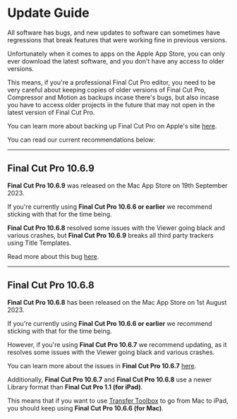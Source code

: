 # Update Guide

All software has bugs, and new updates to software can sometimes have regressions that break features that were working fine in previous versions.

Unfortunately when it comes to apps on the Apple App Store, you can only ever download the latest software, and you don't have any access to older versions.

This means, if you're a professional Final Cut Pro editor, you need to be very careful about keeping copies of older versions of Final Cut Pro, Compressor and Motion as backups incase there's bugs, but also incase you have to access older projects in the future that may not open in the latest version of Final Cut Pro.

You can learn more about backing up Final Cut Pro on Apple's site [here](https://support.apple.com/en-au/HT203010).

You can read our current recommendations below:

---

## Final Cut Pro 10.6.9

**Final Cut Pro 10.6.9** was released on the Mac App Store on 19th September 2023.

If you're currently using **Final Cut Pro 10.6.6 or earlier** we recommend sticking with that for the time being.

**Final Cut Pro 10.6.8** resolved some issues with the Viewer going black and various crashes, but **Final Cut Pro 10.6.9** breaks all third party trackers using Title Templates.

Read more about this bug [here](https://fxfactory.com/news/finalcutpro-10.6.9-skip-the-update/).

---

## Final Cut Pro 10.6.8

**Final Cut Pro 10.6.8** has been released on the Mac App Store on 1st August 2023.

If you're currently using **Final Cut Pro 10.6.6 or earlier** we recommend sticking with that for the time being.

However, if you're using **Final Cut Pro 10.6.7** we recommend updating, as it resolves some issues with the Viewer going black and various crashes.

You can learn more about the issues in **Final Cut Pro 10.6.7** [here](https://github.com/CommandPost/FCPCafe/issues/223).

Additionally, **Final Cut Pro 10.6.7** and **Final Cut Pro 10.6.8** use a newer Library format than **Final Cut Pro 1.1 (for iPad)**.

This means that if you want to use [Transfer Toolbox](https://transfertoolbox.io) to go from Mac to iPad, you should keep using **Final Cut Pro 10.6.6 (for Mac)**.